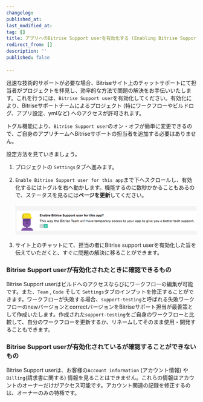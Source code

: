 ```yaml
---
changelog:
published_at:
last_modified_at:
tag: []
title: アプリへのBitrise Support userを有効化する (Enabling Bitrise Support user for your app)
redirect_from: []
description: ''
published: false

---
```

迅速な技術的サポートが必要な場合、Bitriseサイト上のチャットサポートにて担当者がプロジェクトを拝見し、効率的な方法で問題の解決をお手伝いいたします。これを行うには、`Bitrise Support user`を有効化してください。有効化により、Bitriseサポートチームによるプロジェクト (特にワークフローやビルドログ、アプリ設定、ymlなど) へのアクセスが許可されます。

トグル機能により、`Bitrise Support user`のオン・オフが簡単に変更できるので、ご自身のアプリチームへBitriseサポートの担当者を追加する必要はありません。

設定方法を見ていきましょう。

1. プロジェクトの `Settings`タブへ進みます。
2. `Enable Bitrise Support user for this app`まで下へスクロールし、有効化するにはトグルを右へ動かします。機能するのに数秒かかることもあるので、ステータスを見るには**ページを更新**してください。

   ![Screenshot](/img/troubleshooting/enable-bitrise-support-user.png)
3. サイト上のチャットにて、担当の者にBitrise support userを有効化した旨を伝えていただくと、すぐに問題の解決に移ることができます。

### Bitrise Support userが有効化されたときに確認できるもの

Bitrise Support userはビルドへのアクセスならびにワークフローの編集が可能です。また、`Team` , `Code` そして `Settings`タブのインプットを修正することができます。ワークフローが失敗する場合、`support-testing`と呼ばれる失敗ワークフローのnewバージョンとcorrectバージョンをBitriseサポート担当が最善策として作成いたします。作成された`support-testing`をご自身のワークフローと比較して、自分のワークフローを更新するか、リネームしてそのまま使用・開発することもできます。

### Bitrise Support userが有効化されているが確認することができないもの

Bitrise Support userは、お客様の`Account information` (アカウント情報) や`Billing`(請求書に関する) 情報を見ることはできません。これらの情報はアカウントのオーナーだけがアクセス可能です。アカウント関連の記録を修正するのは、オーナーのみの特権です。